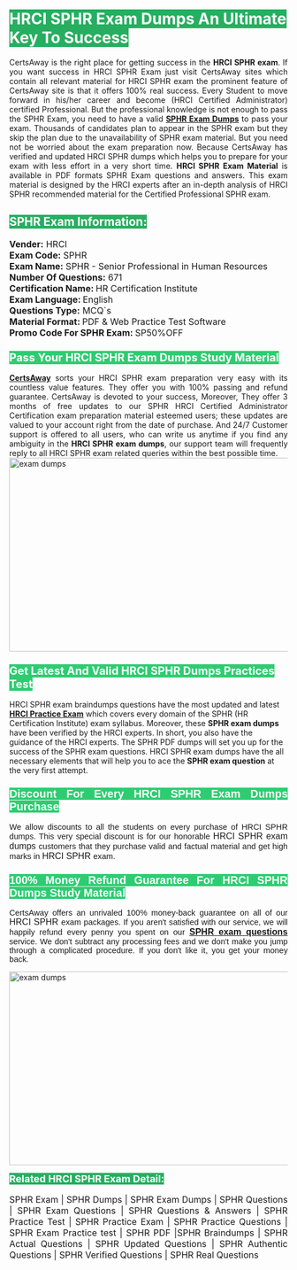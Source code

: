 <h1><span style="color:#ffffff"><strong><span style="background-color:#27ae60">HRCI SPHR Exam Dumps An Ultimate Key To Success</span></strong></span></h1> <div style="text-align:justify">CertsAway is the right place for getting success in the <strong>HRCI SPHR exam</strong>. If you want success in HRCI SPHR Exam just visit CertsAway sites which contain all relevant material for HRCI SPHR exam the prominent feature of CertsAway site is that it offers 100% real success. Every Student to move forward in his/her career and become (HRCI Certified Administrator) certified Professional. But the professional knowledge is not enough to pass the SPHR Exam, you need to have a valid <a href="https://www.certsaway.com/hrci/sphr-exam-dumps"><strong>SPHR Exam Dumps</strong></a> to pass your exam. Thousands of candidates plan to appear in the SPHR exam but they skip the plan due to the unavailability of SPHR exam material. But you need not be worried about the exam preparation now. Because CertsAway has verified and updated HRCI SPHR dumps which helps you to prepare for your exam with less effort in a very short time. <strong>HRCI SPHR Exam Material</strong> is available in PDF formats SPHR Exam questions and answers. This exam material is designed by the HRCI experts after an in-depth analysis of HRCI SPHR recommended material for the Certified Professional SPHR exam.</div> <h2 style="text-align:justify"><span style="color:#ffffff"><span style="background-color:#27ae60">SPHR Exam Information:</span></span></h2> <p><span style="font-size:16px"><strong>Vender:</strong> HRCI<br /> <strong>Exam Code:</strong> SPHR<br /> <strong>Exam Name:</strong> SPHR - Senior Professional in Human Resources<br /> <strong>Number Of Questions:</strong> 671<br /> <strong>Certification Name: </strong>HR Certification Institute<br /> <strong>Exam Language: </strong>English<br /> <strong>Questions Type:</strong> MCQ`s<br /> <strong>Material Format: </strong>PDF & Web Practice Test Software<br /> <strong>Promo Code For SPHR Exam: </strong>SP50%OFF</span></p> <h3><span style="font-size:20px"><span style="color:#ffffff"><strong><span style="background-color:#2ecc71">Pass Your HRCI SPHR Exam Dumps Study Material</span></strong></span></span></h3> <div style="text-align:justify"><a href=" https://www.certsaway.com/"><strong>CertsAway</strong></a> sorts your HRCI SPHR exam preparation very easy with its countless value features. They offer you with 100% passing and refund guarantee. CertsAway is devoted to your success, Moreover, They offer 3 months of free updates to our SPHR HRCI Certified Administrator Certification exam preparation material esteemed users; these updates are valued to your account right from the date of purchase. And 24/7 Customer support is offered to all users, who can write us anytime if you find any ambiguity in the <strong>HRCI SPHR exam dumps</strong>, our support team will frequently reply to all HRCI SPHR exam related queries within the best possible time.</div> <div style="text-align:justify"> </div> <div style="text-align:justify"><a href="https://www.certsaway.com/hrci/sphr-exam-dumps" rel="no-follow"><img alt="exam dumps" src="https://www.certcollections.com/uploads/content/certsaway.png" style="height:350px; width:750px" /></a></div> <h3><span style="font-size:20px"><span style="color:#ffffff"><strong><span style="background-color:#2ecc71">Get Latest And Valid HRCI SPHR Dumps Practices Test</span></strong></span></span></h3> <p>HRCI SPHR exam braindumps questions have the most updated and latest <a href="https://www.certsaway.com/hrci-questions"><strong>HRCI Practice Exam</strong></a> which covers every domain of the SPHR (HR Certification Institute) exam syllabus. Moreover, these <strong>SPHR exam dumps</strong> have been verified by the HRCI experts. In short, you also have the guidance of the HRCI experts. The SPHR PDF dumps will set you up for the success of the SPHR exam questions. HRCI SPHR exam dumps have the all necessary elements that will help you to ace the <strong>SPHR exam question</strong> at the very first attempt.</p> <h3 style="text-align:justify"><span style="font-size:20px"><span style="color:#ffffff"><strong><span style="font-family:Calibri,sans-serif"><span style="background-color:#2ecc71">Discount For Every </span><span style="background-color:#2ecc71">HRCI SPHR Exam</span><span style="background-color:#2ecc71"> Dumps Purchase</span></span></strong></span></span></h3> <div style="text-align:justify"> <p><span style="font-size:11pt"><span style="font-family:Calibri,sans-serif">We allow discounts to all the students on every purchase of HRCI SPHR dumps. This very special discount is for our honorable <span style="font-size:12.0pt"><span style="background-color:white">HRCI SPHR exam dumps </span></span>customers that they purchase valid and factual material and get high marks in <span style="font-size:12.0pt"><span style="background-color:white">HRCI SPHR </span></span>exam. </span></span></p> <h3><span style="font-size:20px"><span style="color:#ffffff"><strong><span style="font-family:Calibri,sans-serif"><span style="background-color:#2ecc71">100% Money Refund Guarantee For </span><span style="background-color:#2ecc71">HRCI SPHR Dumps Study Material</span></span></strong></span></span></h3> <p><span style="font-size:11pt"><span style="font-family:Calibri,sans-serif">CertsAway offers an unrivaled 100% money-back guarantee on all of our <span style="font-size:12.0pt"><span style="background-color:white">HRCI SPHR </span></span>exam packages. If you aren't satisfied with our service, we will happily refund every penny you spent on our <span style="font-size:12.0pt"><span style="background-color:white"><a href="https://www.certsaway.com/hrci/sphr-exam-dumps"><strong>SPHR exam questions</strong></a> </span></span>service. We don't subtract any processing fees and we don't make you jump through a complicated procedure. If you don't like it, you get your money back.</span></span></p> <p><a href="https://www.certsaway.com/hrci/sphr-exam-dumps" rel="no-follow"><img alt="exam dumps" src="https://www.certcollections.com/uploads/content/certsaway_(2)2.png" style="height:350px; width:750px" /></a></p> <p><span style="color:#ffffff"><strong><span style="font-size:18px"><span style="background-color:#27ae60">Related HRCI SPHR Exam Detail:</span></span></strong></span><br /> <br /> <span style="font-size:16px">SPHR Exam | SPHR Dumps | SPHR Exam Dumps | SPHR Questions | SPHR Exam Questions | SPHR Questions & Answers | SPHR Practice Test | SPHR Practice Exam | SPHR Practice Questions | SPHR Exam Practice test | SPHR PDF |SPHR Braindumps | SPHR Actual Questions | SPHR Updated Questions | SPHR Authentic Questions | SPHR Verified Questions | SPHR Real Questions</span></p> </div>
